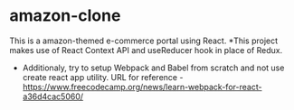 # amazon-clone

This is a amazon-themed e-commerce portal using React.
*This project makes use of React Context API and useReducer hook in place of Redux.

* Additionaly, try to setup Webpack and Babel from scratch and not use create react app utility.
URL for reference - https://www.freecodecamp.org/news/learn-webpack-for-react-a36d4cac5060/
